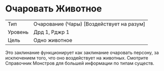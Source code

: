 # Очаровать Животное

|         |                                           |
| ------- | ----------------------------------------- |
| Тип     | Очарование (Чары) [Воздействует на разум] |
| Уровень | Дрд 1, Рджр 1                             |
| Цель    | Одно животное                             |

 Это заклинание функционирует как заклинание очаровать персону, за исключением того, что оно воздействует на животных. Смотрите Справочник Монстров для большей информации по типам существ.
